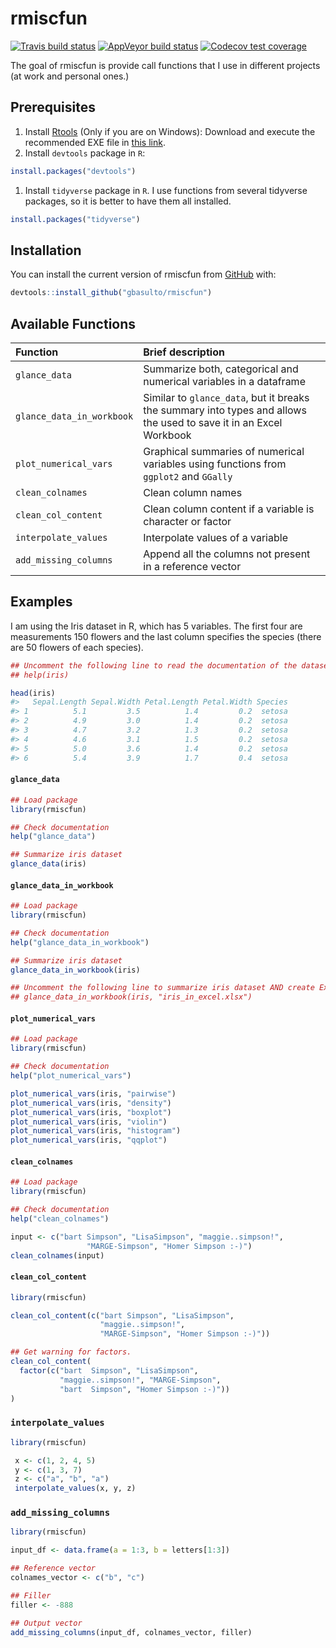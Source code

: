 
<!-- README.md is generated from README.Rmd. Please edit that file -->

# rmiscfun

<!-- badges: start -->

[![Travis build
status](https://travis-ci.org/gbasulto/rmiscfun.svg?branch=master)](https://travis-ci.org/gbasulto/rmiscfun)
[![AppVeyor build
status](https://ci.appveyor.com/api/projects/status/github/gbasulto/rmiscfun?branch=master&svg=true)](https://ci.appveyor.com/project/gbasulto/rmiscfun)
[![Codecov test
coverage](https://codecov.io/gh/gbasulto/rmiscfun/branch/master/graph/badge.svg)](https://codecov.io/gh/gbasulto/rmiscfun?branch=master)
<!-- badges: end -->

The goal of rmiscfun is provide call functions that I use in different
projects (at work and personal ones.)

## Prerequisites

1.  Install [Rtools](https://cran.r-project.org/bin/windows/Rtools/)
    (Only if you are on Windows): Download and execute the recommended
    EXE file in [this
    link](https://cran.r-project.org/bin/windows/Rtools/).
2.  Install `devtools` package in `R`:

<!-- end list -->

``` r
install.packages("devtools")
```

1.  Install `tidyverse` package in `R`. I use functions from several
    tidyverse packages, so it is better to have them all installed.

<!-- end list -->

``` r
install.packages("tidyverse")
```

## Installation

You can install the current version of rmiscfun from
[GitHub](https://github.com/)
with:

``` r
devtools::install_github("gbasulto/rmiscfun")
```

## Available Functions

| Function                  | Brief description                                                                                                  |
| :------------------------ | :----------------------------------------------------------------------------------------------------------------- |
| `glance_data`             | Summarize both, categorical and numerical variables in a dataframe                                                 |
| `glance_data_in_workbook` | Similar to `glance_data`, but it breaks the summary into types and allows the used to save it in an Excel Workbook |
| `plot_numerical_vars`     | Graphical summaries of numerical variables using functions from `ggplot2` and `GGally`                             |
| `clean_colnames`          | Clean column names                                                                                                 |
| `clean_col_content`       | Clean column content if a variable is character or factor                                                          |
| `interpolate_values`      | Interpolate values of a variable                                                                                   |
| `add_missing_columns`     | Append all the columns not present in a reference vector                                                           |

## Examples

I am using the Iris dataset in R, which has 5 variables. The first four
are measurements 150 flowers and the last column specifies the species
(there are 50 flowers of each
species).

``` r
## Uncomment the following line to read the documentation of the dataset.
## help(iris)

head(iris)
#>   Sepal.Length Sepal.Width Petal.Length Petal.Width Species
#> 1          5.1         3.5          1.4         0.2  setosa
#> 2          4.9         3.0          1.4         0.2  setosa
#> 3          4.7         3.2          1.3         0.2  setosa
#> 4          4.6         3.1          1.5         0.2  setosa
#> 5          5.0         3.6          1.4         0.2  setosa
#> 6          5.4         3.9          1.7         0.4  setosa
```

#### `glance_data`

``` r
## Load package
library(rmiscfun)

## Check documentation
help("glance_data")

## Summarize iris dataset
glance_data(iris)
```

#### `glance_data_in_workbook`

``` r
## Load package
library(rmiscfun)

## Check documentation
help("glance_data_in_workbook")

## Summarize iris dataset
glance_data_in_workbook(iris)

## Uncomment the following line to summarize iris dataset AND create Excel Worksheet
## glance_data_in_workbook(iris, "iris_in_excel.xlsx")
```

#### `plot_numerical_vars`

``` r
## Load package
library(rmiscfun)

## Check documentation
help("plot_numerical_vars")

plot_numerical_vars(iris, "pairwise")
plot_numerical_vars(iris, "density")
plot_numerical_vars(iris, "boxplot")
plot_numerical_vars(iris, "violin")
plot_numerical_vars(iris, "histogram")
plot_numerical_vars(iris, "qqplot")
```

#### `clean_colnames`

``` r
## Load package
library(rmiscfun)

## Check documentation
help("clean_colnames")

input <- c("bart Simpson", "LisaSimpson", "maggie..simpson!",
                 "MARGE-Simpson", "Homer Simpson :-)")
clean_colnames(input)
```

#### `clean_col_content`

``` r
library(rmiscfun)

clean_col_content(c("bart Simpson", "LisaSimpson",
                    "maggie..simpson!",
                    "MARGE-Simpson", "Homer Simpson :-)"))

## Get warning for factors.
clean_col_content(
  factor(c("bart  Simpson", "LisaSimpson",
           "maggie..simpson!", "MARGE-Simpson",
           "bart  Simpson", "Homer Simpson :-)"))
)
```

### `interpolate_values`

``` r
library(rmiscfun)

 x <- c(1, 2, 4, 5)
 y <- c(1, 3, 7)
 z <- c("a", "b", "a")
 interpolate_values(x, y, z)
```

### `add_missing_columns`

``` r
library(rmiscfun)

input_df <- data.frame(a = 1:3, b = letters[1:3])

## Reference vector
colnames_vector <- c("b", "c")

## Filler
filler <- -888

## Output vector
add_missing_columns(input_df, colnames_vector, filler)
```
